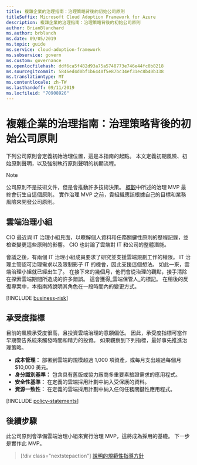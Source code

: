 ```yaml
---
title: 複雜企業的治理指南：治理策略背後的初始公司原則
titleSuffix: Microsoft Cloud Adoption Framework for Azure
description: 複雜企業的治理指南：治理策略背後的初始公司原則
author: BrianBlanchard
ms.author: brblanch
ms.date: 09/05/2019
ms.topic: guide
ms.service: cloud-adoption-framework
ms.subservice: govern
ms.custom: governance
ms.openlocfilehash: ddf6ca5f482d93a75a5748773e746e44fc0b8218
ms.sourcegitcommit: 5846ed4d0bf1b6440f5e87bc34ef31ec8b40b338
ms.translationtype: MT
ms.contentlocale: zh-TW
ms.lasthandoff: 09/11/2019
ms.locfileid: "70908926"
---
```

# <a name="governance-guide-for-complex-enterprises-initial-corporate-policy-behind-the-governance-strategy"></a>複雜企業的治理指南：治理策略背後的初始公司原則

下列公司原則會定義初始治理位置，這是本指南的起點。 本文定義初期風險、初始原則聲明，以及強制執行原則聲明的初期流程。

> [!NOTE]
>公司原則不是技術文件，但是會推動許多技術決策。 [概觀](./index.md)中所述的治理 MVP 最終會衍生自這個原則。 實作治理 MVP 之前，貴組織應該根據自己的目標和業務風險來開發公司原則。

## <a name="cloud-governance-team"></a>雲端治理小組

CIO 最近與 IT 治理小組見面，以瞭解個人資料和任務關鍵性原則的歷程記錄，並檢查變更這些原則的影響。 CIO 也討論了雲端對 IT 和公司的整體潛能。

會議之後，有兩個 IT 治理小組成員要求了研究並支援雲端規劃工作的權限。 IT 治理主管認可治理需求以及限制影子 IT 的機會，因此支援這個想法。 如此一來，雲端治理小組就已經出生了。 在接下來的幾個月，他們會從治理的觀點，接手清除在探索雲端期間所造成的許多錯誤。 這會獲得_雲端保管人_的標記。 在稍後的反復專案中，本指南將說明其角色在一段時間內的變更方式。

[!INCLUDE [business-risk](../../../../includes/business-risks.md)]

## <a name="tolerance-indicators"></a>承受度指標

目前的風險承受度很高，且投資雲端治理的意願偏低。 因此，承受度指標可當作早期警告系統來觸發時間和精力的投資。 如果觀察到下列指標，最好事先推進治理策略。

- **成本管理：** 部署到雲端的規模超過 1,000 項資產，或每月支出超過每個月 $10,000 美元。
- **身分識別基準：** 包含具有舊版或協力廠商多重要素驗證需求的應用程式。
- **安全性基準：** 在定義的雲端採用計劃中納入受保護的資料。
- **資源一致性：** 在定義的雲端採用計劃中納入任何任務關鍵性應用程式。

[!INCLUDE [policy-statements](../../../../includes/policy-statements.md)]

## <a name="next-steps"></a>後續步驟

此公司原則會準備雲端治理小組來實行治理 MVP，這將成為採用的基礎。 下一步是實作此 MVP。

> [!div class="nextstepaction"]
> [說明的規範性指導方針](./best-practice-explained.md)
